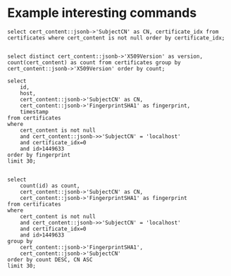 # Example interesting commands

    select cert_content::jsonb->'SubjectCN' as CN, certificate_idx from certificates where cert_content is not null order by certificate_idx;


    select distinct cert_content::jsonb->'X509Version' as version, count(cert_content) as count from certificates group by cert_content::jsonb->'X509Version' order by count;

    select
        id,
        host,
        cert_content::jsonb->'SubjectCN' as CN,
        cert_content::jsonb->'FingerprintSHA1' as fingerprint,
        timestamp
    from certificates
    where
        cert_content is not null
        and cert_content::jsonb->>'SubjectCN' = 'localhost'
        and certificate_idx=0
        and id>1449633
    order by fingerprint
    limit 30;


    select
        count(id) as count,
        cert_content::jsonb->'SubjectCN' as CN,
        cert_content::jsonb->'FingerprintSHA1' as fingerprint
    from certificates
    where
        cert_content is not null
        and cert_content::jsonb->>'SubjectCN' = 'localhost'
        and certificate_idx=0
        and id>1449633
    group by
        cert_content::jsonb->'FingerprintSHA1',
        cert_content::jsonb->'SubjectCN'
    order by count DESC, CN ASC
    limit 30;

